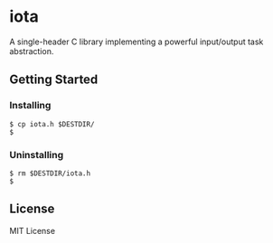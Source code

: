 # iota

A single-header C library implementing a powerful input/output task abstraction.

## Getting Started

### Installing

```
$ cp iota.h $DESTDIR/
$
```

### Uninstalling

```
$ rm $DESTDIR/iota.h
$
```

## License

MIT License
